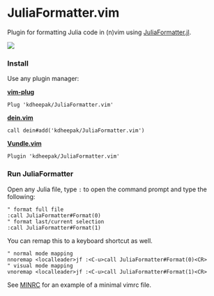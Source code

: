 # JuliaFormatter.vim

Plugin for formatting Julia code in (n)vim using [JuliaFormatter.jl](https://github.com/domluna/JuliaFormatter.jl).

![](https://user-images.githubusercontent.com/1813121/72941091-0b146300-3d68-11ea-9c95-75ec979caf6e.gif)

### Install

Use any plugin manager:

**[vim-plug](https://github.com/junegunn/vim-plug)**

```vim
Plug 'kdheepak/JuliaFormatter.vim'
```

**[dein.vim](https://github.com/Shougo/dein.vim)**

```vim
call dein#add('kdheepak/JuliaFormatter.vim')
```

**[Vundle.vim](https://github.com/junegunn/vim-plug)**

```vim
Plugin 'kdheepak/JuliaFormatter.vim'
```

### Run JuliaFormatter

Open any Julia file, type `:` to open the command prompt and type the following:

```vim
" format full file
:call JuliaFormatter#Format(0)
" format last/current selection
:call JuliaFormatter#Format(1)
```

You can remap this to a keyboard shortcut as well.

```vim
" normal mode mapping
nnoremap <localleader>jf :<C-u>call JuliaFormatter#Format(0)<CR>
" visual mode mapping
vnoremap <localleader>jf :<C-u>call JuliaFormatter#Format(1)<CR>
```

See [MINRC](./MINRC) for an example of a minimal vimrc file.
